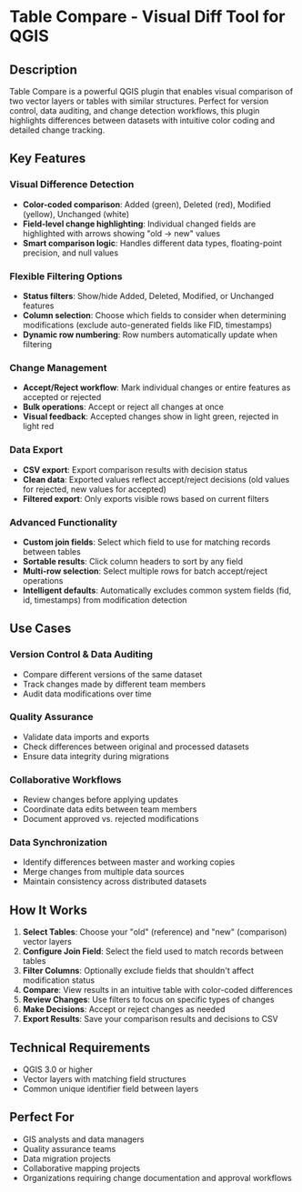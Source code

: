 # Table Compare - Visual Diff Tool for QGIS

## Description

Table Compare is a powerful QGIS plugin that enables visual comparison of two vector layers or tables with similar structures. Perfect for version control, data auditing, and change detection workflows, this plugin highlights differences between datasets with intuitive color coding and detailed change tracking.

## Key Features

### Visual Difference Detection
- **Color-coded comparison**: Added (green), Deleted (red), Modified (yellow), Unchanged (white)
- **Field-level change highlighting**: Individual changed fields are highlighted with arrows showing "old → new" values
- **Smart comparison logic**: Handles different data types, floating-point precision, and null values

### Flexible Filtering Options
- **Status filters**: Show/hide Added, Deleted, Modified, or Unchanged features
- **Column selection**: Choose which fields to consider when determining modifications (exclude auto-generated fields like FID, timestamps)
- **Dynamic row numbering**: Row numbers automatically update when filtering

### Change Management
- **Accept/Reject workflow**: Mark individual changes or entire features as accepted or rejected
- **Bulk operations**: Accept or reject all changes at once
- **Visual feedback**: Accepted changes show in light green, rejected in light red

### Data Export
- **CSV export**: Export comparison results with decision status
- **Clean data**: Exported values reflect accept/reject decisions (old values for rejected, new values for accepted)
- **Filtered export**: Only exports visible rows based on current filters

### Advanced Functionality
- **Custom join fields**: Select which field to use for matching records between tables
- **Sortable results**: Click column headers to sort by any field
- **Multi-row selection**: Select multiple rows for batch accept/reject operations
- **Intelligent defaults**: Automatically excludes common system fields (fid, id, timestamps) from modification detection

## Use Cases

### Version Control & Data Auditing
- Compare different versions of the same dataset
- Track changes made by different team members
- Audit data modifications over time

### Quality Assurance
- Validate data imports and exports
- Check differences between original and processed datasets
- Ensure data integrity during migrations

### Collaborative Workflows
- Review changes before applying updates
- Coordinate data edits between team members
- Document approved vs. rejected modifications

### Data Synchronization
- Identify differences between master and working copies
- Merge changes from multiple data sources
- Maintain consistency across distributed datasets

## How It Works

1. **Select Tables**: Choose your "old" (reference) and "new" (comparison) vector layers
2. **Configure Join Field**: Select the field used to match records between tables
3. **Filter Columns**: Optionally exclude fields that shouldn't affect modification status
4. **Compare**: View results in an intuitive table with color-coded differences
5. **Review Changes**: Use filters to focus on specific types of changes
6. **Make Decisions**: Accept or reject changes as needed
7. **Export Results**: Save your comparison results and decisions to CSV

## Technical Requirements

- QGIS 3.0 or higher
- Vector layers with matching field structures
- Common unique identifier field between layers

## Perfect For

- GIS analysts and data managers
- Quality assurance teams
- Data migration projects
- Collaborative mapping projects
- Organizations requiring change documentation and approval workflows
